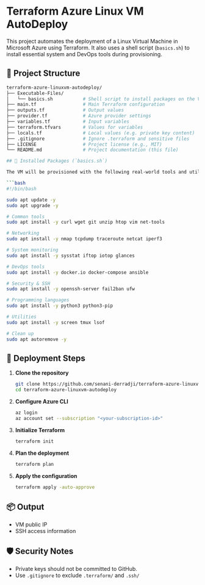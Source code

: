 # Terraform Azure Linux VM AutoDeploy

This project automates the deployment of a Linux Virtual Machine in Microsoft Azure using Terraform. It also uses a shell script (`basics.sh`) to install essential system and DevOps tools during provisioning.

## 📁 Project Structure


```bash
terraform-azure-linuxvm-autodeploy/
├── Executable-Files/
│   └── basics.sh           # Shell script to install packages on the VM
├── main.tf                 # Main Terraform configuration
├── outputs.tf              # Output values
├── provider.tf             # Azure provider settings
├── variables.tf            # Input variables
├── terraform.tfvars        # Values for variables
├── locals.tf               # Local values (e.g. private key content)
├── .gitignore              # Ignore .terraform and sensitive files
├── LICENSE                 # Project license (e.g., MIT)
└── README.md               # Project documentation (this file)

## 🧪 Installed Packages (`basics.sh`)

The VM will be provisioned with the following real-world tools and utilities:

```bash
#!/bin/bash

sudo apt update -y
sudo apt upgrade -y

# Common tools
sudo apt install -y curl wget git unzip htop vim net-tools

# Networking
sudo apt install -y nmap tcpdump traceroute netcat iperf3

# System monitoring
sudo apt install -y sysstat iftop iotop glances

# DevOps tools
sudo apt install -y docker.io docker-compose ansible

# Security & SSH
sudo apt install -y openssh-server fail2ban ufw

# Programming languages
sudo apt install -y python3 python3-pip

# Utilities
sudo apt install -y screen tmux lsof

# Clean up
sudo apt autoremove -y
```

## 🚀 Deployment Steps

1. **Clone the repository**  
   ```bash
   git clone https://github.com/senani-derradji/terraform-azure-linuxvm-autodeploy.git
   cd terraform-azure-linuxvm-autodeploy
   ```

2. **Configure Azure CLI**
   ```bash
   az login
   az account set --subscription "<your-subscription-id>"
   ```

3. **Initialize Terraform**
   ```bash
   terraform init
   ```

4. **Plan the deployment**
   ```bash
   terraform plan
   ```

5. **Apply the configuration**
   ```bash
   terraform apply -auto-approve
   ```

## 📦 Output

- VM public IP
- SSH access information

## 🛡️ Security Notes

- Private keys should not be committed to GitHub.
- Use `.gitignore` to exclude `.terraform/` and `.ssh/`
